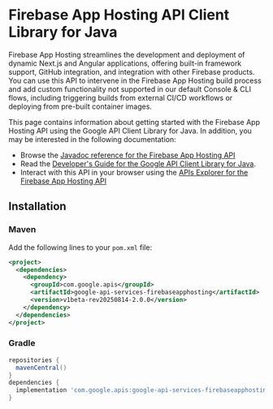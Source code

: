 # Firebase App Hosting API Client Library for Java

Firebase App Hosting streamlines the development and deployment of dynamic Next.js and Angular applications, offering built-in framework support, GitHub integration, and integration with other Firebase products. You can use this API to intervene in the Firebase App Hosting build process and add custom functionality not supported in our default Console & CLI flows, including triggering builds from external CI/CD workflows or deploying from pre-built container images. 

This page contains information about getting started with the Firebase App Hosting API
using the Google API Client Library for Java. In addition, you may be interested
in the following documentation:

* Browse the [Javadoc reference for the Firebase App Hosting API][javadoc]
* Read the [Developer's Guide for the Google API Client Library for Java][google-api-client].
* Interact with this API in your browser using the [APIs Explorer for the Firebase App Hosting API][api-explorer]

## Installation

### Maven

Add the following lines to your `pom.xml` file:

```xml
<project>
  <dependencies>
    <dependency>
      <groupId>com.google.apis</groupId>
      <artifactId>google-api-services-firebaseapphosting</artifactId>
      <version>v1beta-rev20250814-2.0.0</version>
    </dependency>
  </dependencies>
</project>
```

### Gradle

```gradle
repositories {
  mavenCentral()
}
dependencies {
  implementation 'com.google.apis:google-api-services-firebaseapphosting:v1beta-rev20250814-2.0.0'
}
```

[javadoc]: https://googleapis.dev/java/google-api-services-firebaseapphosting/latest/index.html
[google-api-client]: https://github.com/googleapis/google-api-java-client/
[api-explorer]: https://developers.google.com/apis-explorer/#p/firebaseapphosting/v1/
